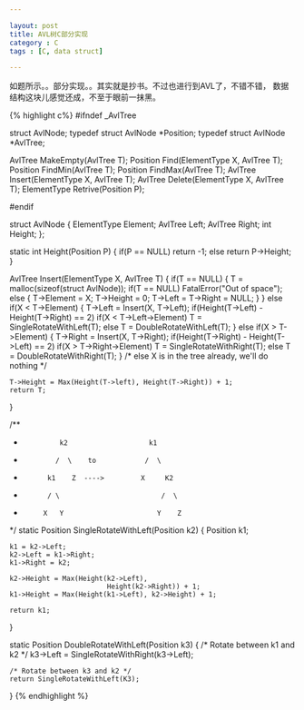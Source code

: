 ```yaml
---

layout: post
title: AVL树C部分实现
category : C
tags : [C, data struct]

---
```


如题所示。。部分实现。。其实就是抄书。不过也进行到AVL了，不错不错，
数据结构这块儿感觉还成，不至于眼前一抹黑。

{% highlight c%}
#ifndef _AvlTree

struct AvlNode;
typedef struct AvlNode *Position;
typedef struct AvlNode *AvlTree;

AvlTree MakeEmpty(AvlTree T);
Position Find(ElementType X, AvlTree T);
Position FindMin(AvlTree T);
Position FindMax(AvlTree T);
AvlTree Insert(ElementType X, AvlTree T);
AvlTree Delete(ElementType X, AvlTree T);
ElementType Retrive(Position P);

#endif

struct AvlNode {
    ElementType Element;
    AvlTree Left;
    AvlTree Right;
    int Height;
};

static int Height(Position P)
{
    if(P == NULL)
        return -1;
    else
        return P->Height;
}

AvlTree Insert(ElementType X, AvlTree T)
{
    if(T == NULL) {
        T = malloc(sizeof(struct AvlNode));
        if(T == NULL)
            FatalError("Out of space");
        else {
            T->Element = X; T->Height = 0;
            T->Left = T->Right = NULL;
        }
    } else if(X < T->Element) {
        T->Left = Insert(X, T->Left);
        if(Height(T->Left) - Height(T->Right) == 2)
            if(X < T->Left->Element)
                T = SingleRotateWithLeft(T);
            else
                T = DoubleRotateWithLeft(T);
    } else if(X > T->Element) {
        T->Right = Insert(X, T->Right);
        if(Height(T->Right) - Height(T->Left) == 2)
            if(X > T->Right->Element)
                T = SingleRotateWithRight(T);
            else
                T = DoubleRotateWithRight(T);
    }
    /* else X is in the tree already, we'll do nothing */

    T->Height = Max(Height(T->left), Height(T->Right)) + 1;
    return T;
}


/**
*              k2                    k1
*             /  \    to            /  \
*           k1    Z  ---->         X     K2
*           / \                         /  \
*          X   Y                       Y    Z
*/
static Position SingleRotateWithLeft(Position k2)
{
    Position k1;

    k1 = k2->Left;
    k2->Left = k1->Right;
    k1->Right = k2;

    k2->Height = Max(Height(k2->Left),
                            Height(k2->Right)) + 1;
    k1->Height = Max(Height(k1->Left), k2->Height) + 1;

    return k1;
}

static Position DoubleRotateWithLeft(Position k3)
{
    /* Rotate between k1 and k2 */
    k3->Left = SingleRotateWithRight(k3->Left);

    /* Rotate between k3 and k2 */
    return SingleRotateWithLeft(K3);
}
{% endhighlight %}
